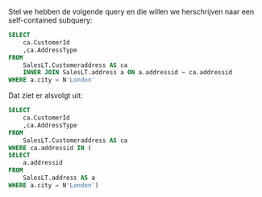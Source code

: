 



Stel we hebben de volgende query en die willen we herschrijven naar een self-contained subquery:

```sql
SELECT
    ca.CustomerId
    ,ca.AddressType
FROM
    SalesLT.Customeraddress AS ca
    INNER JOIN SalesLT.address a ON a.addressid = ca.addressid
WHERE a.city = N'London'
```

Dat ziet er alsvolgt uit:

```sql
SELECT
    ca.CustomerId
    ,ca.AddressType
FROM
    SalesLT.Customeraddress AS ca
WHERE ca.addressid IN (
SELECT
    a.addressid
FROM
    SalesLT.address AS a
WHERE a.city = N'London')

```